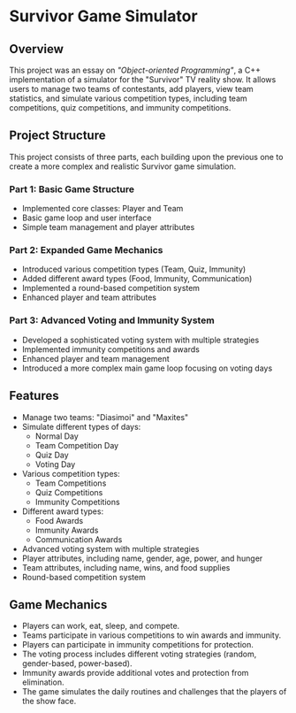 # Survivor Game Simulator

## Overview
This project was an essay on *"Object-oriented Programming"*, a C++ implementation of a simulator for the "Survivor" TV reality show. It allows users to manage two teams of contestants, add players, view team statistics, and simulate various competition types, including team competitions, quiz competitions, and immunity competitions.

## Project Structure
This project consists of three parts, each building upon the previous one to create a more complex and realistic Survivor game simulation.

### Part 1: Basic Game Structure
- Implemented core classes: Player and Team
- Basic game loop and user interface
- Simple team management and player attributes

### Part 2: Expanded Game Mechanics
- Introduced various competition types (Team, Quiz, Immunity)
- Added different award types (Food, Immunity, Communication)
- Implemented a round-based competition system
- Enhanced player and team attributes

### Part 3: Advanced Voting and Immunity System
- Developed a sophisticated voting system with multiple strategies
- Implemented immunity competitions and awards
- Enhanced player and team management
- Introduced a more complex main game loop focusing on voting days

## Features
- Manage two teams: "Diasimoi" and "Maxites"
- Simulate different types of days:  
	- Normal Day  
	- Team Competition Day 
	- Quiz Day 
	- Voting Day
- Various competition types: 
	- Team Competitions 
	- Quiz Competitions
	- Immunity Competitions
- Different award types: 
	- Food Awards 
	- Immunity Awards 
	- Communication Awards
- Advanced voting system with multiple strategies
- Player attributes, including name, gender, age, power, and hunger
- Team attributes, including name, wins, and food supplies
- Round-based competition system

## Game Mechanics
- Players can work, eat, sleep, and compete.
- Teams participate in various competitions to win awards and immunity.
- Players can participate in immunity competitions for protection.
- The voting process includes different voting strategies (random, gender-based, power-based).
- Immunity awards provide additional votes and protection from elimination.
- The game simulates the daily routines and challenges that the players of the show face.